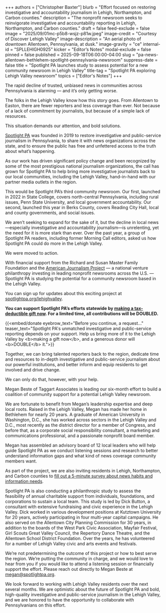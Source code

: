 +++
authors = ["Christopher Baxter"]
blurb = "Effort focused on restoring investigative and accountability journalism in Lehigh, Northampton, and Carbon counties."
description = "The nonprofit newsroom seeks to reinvigorate investigative and accountability reporting in Lehigh, Northampton, and Carbon counties."
draft = false
feed-exclude = false
image = "2025/09/01mc-p5b8-wsjz-p81w.jpeg"
image-credit = "Courtesy of Discover Lehigh Valley"
image-description = "An aerial photo of downtown Allentown, Pennsylvania, at dusk."
image-gravity = "ce"
internal-id = "SPLLEHIGH0925"
kicker = "Editor’s Notes"
modal-exclude = false
pinned = false
published = 2025-09-18T06:00:00-04:00
slug = "pa-news-allentown-bethlehem-spotlight-pennsylvania-newsroom"
suppress-date = false
title = "Spotlight PA launches study to assess potential for a new community newsroom in Lehigh Valley"
title-tag = "Spotlight PA exploring Lehigh Valley newsroom"
topics = ["Editor's Notes"]
+++

The rapid decline of trusted, unbiased news in communities across Pennsylvania is alarming — and it’s only getting worse.

The folks in the Lehigh Valley know how this story goes. From Allentown to Easton, there are fewer reporters and less coverage than ever. Not because of a lack of commitment by journalists, but because of a simple lack of resources.

This situation demands our attention, and bold solutions.

<a href="https://www.spotlightpa.org/">Spotlight PA</a> was founded in 2019 to restore investigative and public-service journalism in Pennsylvania, to share it with news organizations across the state, and to ensure the public has free and unfettered access to the truth about what’s happening.

As our work has driven significant policy change and been recognized by some of the most prestigious national journalism organizations, the call has grown for Spotlight PA to help bring more investigative journalists back to our local communities, including the Lehigh Valley, hand-in-hand with our partner media outlets in the region.

This would be Spotlight PA’s third community newsroom. Our first, launched in 2022 in State College, covers north-central Pennsylvania, including rural issues, Penn State University, and local government accountability. Our second, launched this year in Berks County, covers Reading City Hall, local and county governments, and social issues.

We aren’t seeking to expand for the sake of it, but the decline in local news—especially investigative and accountability journalism—is unrelenting, yet the need for it is more stark than ever. Over the past year, a group of Spotlight PA readers, including former Morning Call editors, asked us how Spotlight PA could do more in the Lehigh Valley.

We were moved to action.

With financial support from the Richard and Susan Master Family Foundation and the <a href="https://www.theajp.org/">American Journalism Project</a> — a national venture philanthropy investing in leading nonprofit newsrooms across the U.S. — Spotlight PA is studying the potential for a community newsroom based in the Lehigh Valley.

You can sign up for updates about this exciting project at <a href="https://www.spotlightpa.org/lehighvalley">spotlightpa.org/lehighvalley</a>.

<strong>You can support Spotlight PA’s efforts statewide by </strong><a href="https://www.spotlightpa.org/donate/"><strong>making a tax-deductible gift now</strong></a><strong>. For a limited time, all contributions will be DOUBLED.</strong>

{{<embed/donate eyebrow_text="Before you continue, a request..." teaser_text="Spotlight PA&#39;s unmatched investigative and public-service reporting depends on your support. Help us bring more of it to the Lehigh Valley by &lt;b&gt;making a gift now&lt;/b&gt;, and a generous donor will &lt;b&gt;DOUBLE&lt;/b&gt; it.">}}

Together, we can bring talented reporters back to the region, dedicate time and resources to in-depth investigative and public-service journalism about our powerful institutions, and better inform and equip residents to get involved and drive change.

We can only do that, however, with your help.

Megan Beste of Taggart Associates is leading our six-month effort to build a coalition of community support for a potential Lehigh Valley newsroom.

We are fortunate to benefit from Megan’s leadership expertise and deep local roots. Raised in the Lehigh Valley, Megan has made her home in Bethlehem for nearly 20 years. A graduate of American University in Washington, D.C., she has worked across sectors in the Lehigh Valley and D.C., most recently as the district director for a member of Congress, and before that, as a corporate social responsibility consultant, a marketing and communications professional, and a passionate nonprofit board member.

Megan has assembled an advisory board of 12 local leaders who will help guide Spotlight PA as we conduct listening sessions and research to better understand information gaps and what kind of news coverage community members want.

As part of the project, we are also inviting residents in Lehigh, Northampton, and Carbon counties to <a href="https://www.surveymonkey.com/r/9XY6B9R">fill out a 5-minute survey about news habits and information needs</a>.

Spotlight PA is also conducting a philanthropic study to assess the feasibility of annual charitable support from individuals, foundations, and corporations to sustain a local team. This study is led by Dick Button, a consultant with extensive fundraising and civic experience in the Lehigh Valley. Dick worked in various development positions at Kutztown University for 20 years, actively participating in four multi-year capital campaigns. He also served on the Allentown City Planning Commission for 30 years, in addition to the boards of the West Park Civic Association, Mayfair Festival, Girl Scouts Great Valley Council, the Repertory Dance Theatre, and the Allentown School District Foundation. Over the years, he has volunteered for a number of Lehigh Valley civic and arts events and festivals.

We’re not predetermining the outcome of this project or how to best serve the region. We’re putting the community in charge, and we would love to hear from you if you would like to attend a listening session or financially support the effort. Please reach out directly to Megan Beste at <a href="mailto:megan@spotlightpa.org">megan@spotlightpa.org</a>.

We look forward to working with Lehigh Valley residents over the next several months. We are optimistic about the future of Spotlight PA and bold, high-quality investigative and public-service journalism in the Lehigh Valley, and we are honored to have the opportunity to collaborate with Pennsylvanians on this effort.

